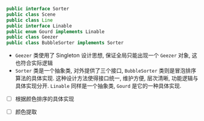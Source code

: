 ```java
public interface Sorter
public class Scene
public class Line
public interface Linable
public enum Gourd implements Linable
public class Geezer
public class BubbleSorter implements Sorter
```



+ `Geezer` 类使用了 Singleton 设计思想, 保证全局只能出现一个 `Geezer` 对象, 这也符合实际逻辑
+ `Sorter` 类是一个抽象类, 对外提供了三个接口, `BubbleSorter` 类则是冒泡排序算法的具体实现. 这种设计方法使得接口统一, 维护方便, 层次清晰, 功能逻辑与具体实现分开. `Linable` 同样是一个抽象类, `Gourd` 是它的一种具体实现.

- [ ] 根据颜色排序的具体实现
- [ ] 颜色提取

